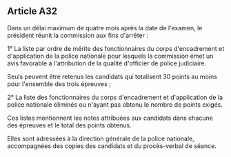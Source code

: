 Article A32
----
Dans un délai maximum de quatre mois après la date de l'examen, le président
réunit la commission aux fins d'arrêter :

1° La liste par ordre de mérite des fonctionnaires du corps d'encadrement et
d'application de la police nationale pour lesquels la commission émet un avis
favorable à l'attribution de la qualité d'officier de police judiciaire.

Seuls peuvent être retenus les candidats qui totalisent 30 points au moins pour
l'ensemble des trois épreuves ;

2° La liste des fonctionnaires du corps d'encadrement et d'application de la
police nationale éliminés ou n'ayant pas obtenu le nombre de points exigés.

Ces listes mentionnent les notes attribuées aux candidats dans chacune des
épreuves et le total des points obtenus.

Elles sont adressées à la direction générale de la police nationale,
accompagnées des copies des candidats et du procès-verbal de séance.
